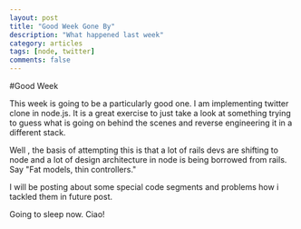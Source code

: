```yaml
---
layout: post
title: "Good Week Gone By"
description: "What happened last week"
category: articles
tags: [node, twitter]
comments: false
---
```

#Good Week

This week is going to be a particularly good one. I am implementing 
twitter clone in node.js. It is a  great exercise to just take a look 
at something trying to guess what is going on behind the scenes and 
reverse engineering it in a different stack.

Well , the basis of attempting this is that a lot of rails devs are 
shifting to node and a lot of design architecture in node is being 
borrowed from rails. Say "Fat models, thin controllers."

I will be posting about some special code segments and problems how 
i tackled them in future post. 

Going to sleep now. Ciao!


